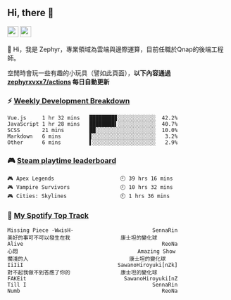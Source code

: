 <!--
**zephyrxvxx7/zephyrxvxx7** is a ✨ _special_ ✨ repository because its `README.md` (this file) appears on your GitHub profile.

Here are some ideas to get you started:

- 🔭 I’m currently working on ...
- 🌱 I’m currently learning ...
- 👯 I’m looking to collaborate on ...
- 🤔 I’m looking for help with ...
- 💬 Ask me about ...
- 📫 How to reach me: ...
- 😄 Pronouns: ...
- ⚡ Fun fact: ...
-->

## Hi, there 👋

<a href="https://www.instagram.com/zephyrxvxx7/"><img src="https://img.shields.io/badge/instagram-3f729b?&style=for-the-badge&logo=instagram&logoColor=white" height=25></a>
<a href="https://zephyrxvxx7.me/"><img src="https://img.shields.io/badge/blog-gray?&style=for-the-badge&logo=hexo&logoColor=white" height=25></a>

👋 Hi，我是 Zephyr，專業領域為雲端與邊際運算，目前任職於Qnap的後端工程師。

空閒時會玩一些有趣的小玩具（譬如此頁面），**以下內容通過 [zephyrxvxx7/actions](https://github.com/zephyrxvxx7/zephyrxvxx7/actions) 每日自動更新**

### ⚡ [Weekly Development Breakdown](https://gist.github.com/zephyrxvxx7/ee1787313f0772b51494d051b5edde7f)

<!-- code_time start -->

```text
Vue.js     1 hr 32 mins   ████████▊░░░░░░░░░░░░  42.2%
JavaScript 1 hr 28 mins   ████████▌░░░░░░░░░░░░  40.7%
SCSS       21 mins        ██░░░░░░░░░░░░░░░░░░░  10.0%
Markdown   6 mins         ▋░░░░░░░░░░░░░░░░░░░░   3.2%
Other      6 mins         ▌░░░░░░░░░░░░░░░░░░░░   2.9%
```

<!-- code_time end -->

### 🎮 [Steam playtime leaderboard](https://gist.github.com/zephyrxvxx7/f77b8978877f959b69d84723c43a4a64)

<!-- steam_time start -->

```text
🎮 Apex Legends                     🕘 39 hrs 16 mins
🎮 Vampire Survivors                🕘 10 hrs 32 mins
🎮 Cities: Skylines                 🕘 1 hrs 36 mins
```

<!-- steam_time end -->

### 🎵 [My Spotify Top Track](https://gist.github.com/zephyrxvxx7/fe159fde5ec9ebea27e03dd63a71e78f)

<!-- spotify_track start -->

```text
Missing Piece -WwisH-                         SennaRin
美好的事可不可以發生在我                康士坦的變化球
Alive                                            ReoNa
心悶                                      Amazing Show
擱淺的人                                康士坦的變化球
IiIiI                              SawanoHiroyuki[nZk]
對不起我做不到答應了你的                康士坦的變化球
FAKEit                               SawanoHiroyuki[nZ
Till I                                        SennaRin
Numb                                             ReoNa
```

<!-- spotify_track end -->
